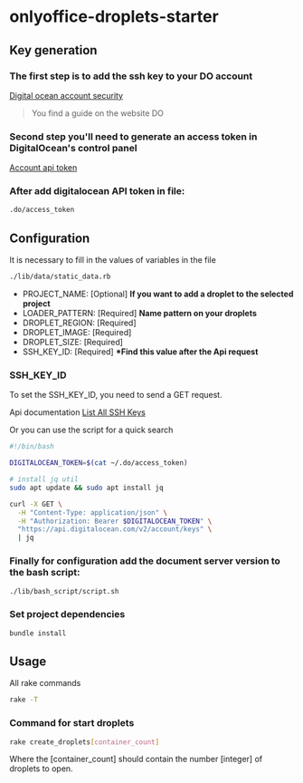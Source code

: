 # onlyoffice-droplets-starter

## Key generation

### The first step is to add the ssh key to your DO account
    
[Digital ocean account security](https://cloud.digitalocean.com/account/security)

>You find a guide on the website DO

### Second step you'll need to generate an access token in DigitalOcean's control panel

[Account api token](https://cloud.digitalocean.com/settings/applications)

### After add digitalocean API token in file:

```bash
.do/access_token
```

## Configuration

It is necessary to fill in the values of variables in the file

```bash
./lib/data/static_data.rb
```

* PROJECT_NAME: [Optional] __If you want to add a droplet to the selected project__
* LOADER_PATTERN: [Required] __Name pattern on your droplets__
* DROPLET_REGION: [Required]
* DROPLET_IMAGE: [Required]
* DROPLET_SIZE: [Required]
* SSH_KEY_ID: [Required] __*Find this value after the Api request__

### SSH_KEY_ID

To set the SSH_KEY_ID, you need to send a GET request.

Api documentation [List All SSH Keys](https://docs.digitalocean.com/reference/api/api-reference/#operation/list_all_keys)

Or you can use the script for a quick search

```bash
#!/bin/bash

DIGITALOCEAN_TOKEN=$(cat ~/.do/access_token)

# install jq util
sudo apt update && sudo apt install jq

curl -X GET \
  -H "Content-Type: application/json" \
  -H "Authorization: Bearer $DIGITALOCEAN_TOKEN" \
  "https://api.digitalocean.com/v2/account/keys" \
  | jq
```

### Finally for configuration add the document server version to the bash script:

```bash
./lib/bash_script/script.sh
```

### Set project dependencies

```bash
bundle install
```

## Usage

All rake commands

```bash
rake -T
```

### Command for start droplets

```bash
rake create_droplets[container_count]
```

Where the [container_count] should contain the number [integer] of droplets to open.
